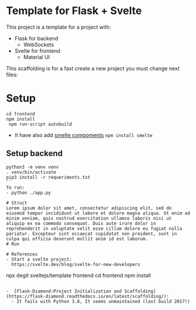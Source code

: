 # Template for Flask + Svelte
This project is a template for a project with:
- Flask for backend
    - WebSockets
- Svelte for frontend
    - Material UI

This scaffolding is for a fast create a new project you must change next files:


# Setup
```
cd frontend
npm install
 npm run-script autobuild
```

* It have also add [smelte compoments](https://smeltejs.com/?ref=madewithsvelte.com)
`npm install smelte`

## Setup backend
```
python3 -m venv venv
. venv/bin/activate
pip3 install -r requeriments.txt 
``
To run:
- python ./app.py

# Struct
Lorem ipsum dolor sit amet, consectetur adipiscing elit, sed do eiusmod tempor incididunt ut labore et dolore magna aliqua. Ut enim ad minim veniam, quis nostrud exercitation ullamco laboris nisi ut aliquip ex ea commodo consequat. Duis aute irure dolor in reprehenderit in voluptate velit esse cillum dolore eu fugiat nulla pariatur. Excepteur sint occaecat cupidatat non proident, sunt in culpa qui officia deserunt mollit anim id est laborum.
# Run

# References
- Start a svelte project:
  https://svelte.dev/blog/svelte-for-new-developers
  ```
npx degit sveltejs/template frontend
cd frontend
npm install
  ```
  
-  [Flask-Diamond:Project Initialization and Scaffolding](https://flask-diamond.readthedocs.io/en/latest/scaffolding/):
    - It fails with Python 3.8, It seems unmaintained (last build 2017!)
    
